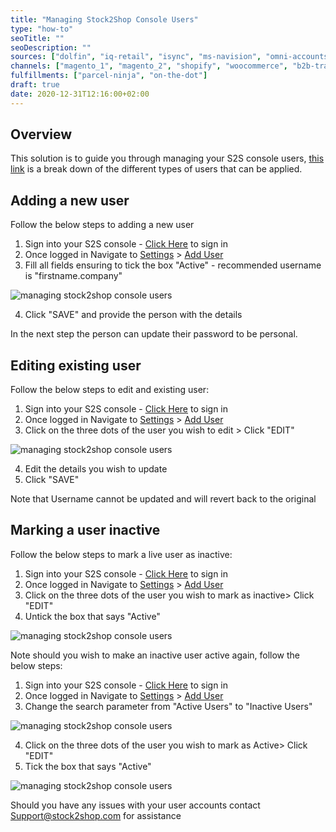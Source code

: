 ```yaml
---
title: "Managing Stock2Shop Console Users"
type: "how-to"
seoTitle: ""
seoDescription: ""
sources: ["dolfin", "iq-retail", "isync", "ms-navision", "omni-accounts", "pastel-partner", "sage-50cloud-pastel-xpress", "sage-200-evolution", "sage-300cloud", "sage-business-cloud-financials", "sage-evolution", "sage-one", "sage-pastel-evolution", "sap", "syspro" ]
channels: ["magento_1", "magento_2", "shopify", "woocommerce", "b2b-trade-store", "takealot"]
fulfillments: ["parcel-ninja", "on-the-dot"]
draft: true
date: 2020-12-31T12:16:00+02:00
---
```


## Overview

This solution is to guide you through managing your S2S console users, [this link](/documentation/getting-started/manage-users/) is a break down of the different types of users that can be applied.

## Adding a new user

Follow the below steps to adding a new user

1. Sign into your S2S console - [Click Here](https://console.stock2shop.com/) to sign in
2. Once logged in Navigate to [Settings](https://console.stock2shop.com/console/#/settings) > [Add User](https://console.stock2shop.com/console/#/users/add)
3. Fill all fields ensuring to tick the box "Active" - recommended username is "firstname.company" 

![managing stock2shop console users](/uploads/general-managing-stock2shop-console-users-1.png)  

4. Click "SAVE" and provide the person with the details

In the next step the person can update their password to be personal.

## Editing existing user

Follow the below steps to edit and existing user:

1. Sign into your S2S console - [Click Here](https://console.stock2shop.com/) to sign in
2. Once logged in Navigate to [Settings](https://console.stock2shop.com/console/#/settings) > [Add User](https://console.stock2shop.com/console/#/users/add)
3. Click on the three dots of the user you wish to edit > Click "EDIT"

![managing stock2shop console users](/uploads/general-managing-stock2shop-console-users-2.png)  

4. Edit the details you wish to update
5. Click "SAVE"   

Note that Username cannot be updated and will revert back to the original

## Marking a user inactive

Follow the below steps to mark a live user as inactive:  

1. Sign into your S2S console - [Click Here](https://console.stock2shop.com/) to sign in
2. Once logged in Navigate to [Settings](https://console.stock2shop.com/console/#/settings) > [Add User](https://console.stock2shop.com/console/#/users/add)
3. Click on the three dots of the user you wish to mark as inactive> Click "EDIT"
4. Untick the box that says "Active"

![managing stock2shop console users](/uploads/general-managing-stock2shop-console-users-3.png)  

Note should you wish to make an inactive user active again, follow the below steps:

1. Sign into your S2S console - [Click Here](https://console.stock2shop.com/) to sign in
2. Once logged in Navigate to [Settings](https://console.stock2shop.com/console/#/settings) > [Add User](https://console.stock2shop.com/console/#/users/add)
3. Change the search parameter from "Active Users" to "Inactive Users"

![managing stock2shop console users](/uploads/general-managing-stock2shop-console-users-4.png)

4. Click on the three dots of the user you wish to mark as Active> Click "EDIT"
5. Tick the box that says "Active"

![managing stock2shop console users](/uploads/general-managing-stock2shop-console-users-4.png)

Should you have any issues with your user accounts contact Support@stock2shop.com for assistance